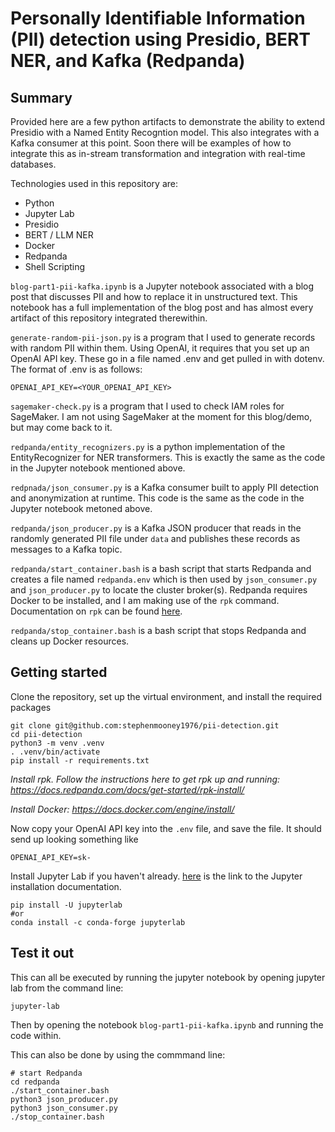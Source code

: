 # Personally Identifiable Information (PII) detection using Presidio, BERT NER, and Kafka (Redpanda)

## Summary
Provided here are a few python artifacts to demonstrate the ability to extend Presidio with a Named Entity Recogntion model.
This also integrates with a Kafka consumer at this point. Soon there will be examples of how to integrate this as in-stream
transformation and integration with real-time databases.

Technologies used in this repository are:
- Python
- Jupyter Lab
- Presidio
- BERT / LLM NER
- Docker
- Redpanda
- Shell Scripting

`blog-part1-pii-kafka.ipynb` is a Jupyter notebook associated with a blog post that discusses PII and how to replace it in 
unstructured text. This notebook has a full implementation of the blog post and has almost every artifact of this repository
integrated therewithin.

`generate-random-pii-json.py` is a program that I used to generate records with random PII within them. Using OpenAI, it
requires that you set up an OpenAI API key. These go in a file named .env and get pulled in with dotenv. The format of 
.env is as follows:

```
OPENAI_API_KEY=<YOUR_OPENAI_API_KEY>
```

`sagemaker-check.py` is a program that I used to check IAM roles for SageMaker. I am not using SageMaker at the moment for this
blog/demo, but may come back to it.

`redpanda/entity_recognizers.py` is a python implementation of the EntityRecognizer for NER transformers. This is exactly the
same as the code in the Jupyter notebook mentioned above.

`redpnada/json_consumer.py` is a Kafka consumer built to apply PII detection and anonymization at runtime. This code is the
same as the code in the Jupyter notebook metoned above.

`redpanda/json_producer.py` is a Kafka JSON producer that reads in the randomly generated PII file under `data` and publishes
these records as messages to a Kafka topic.

`redpanda/start_container.bash` is a bash script that starts Redpanda and creates a file named `redpanda.env` which is then used
by `json_consumer.py` and `json_producer.py` to locate the cluster broker(s). Redpanda requires Docker to be installed, and I am
making use of the `rpk` command. Documentation on `rpk` can be found [here](https://docs.redpanda.com/docs/get-started/rpk-install/).

`redpanda/stop_container.bash` is a bash script that stops Redpanda and cleans up Docker resources.

## Getting started

Clone the repository, set up the virtual environment, and install the required packages

```
git clone git@github.com:stephenmooney1976/pii-detection.git
cd pii-detection
python3 -m venv .venv
. .venv/bin/activate
pip install -r requirements.txt
```

_Install rpk. Follow the instructions here to get rpk up and running: https://docs.redpanda.com/docs/get-started/rpk-install/_

_Install Docker: https://docs.docker.com/engine/install/_

Now copy your OpenAI API key into the `.env` file, and save the file. It should send up looking something like

`OPENAI_API_KEY=sk-`

Install Jupyter Lab if you haven't already. [here](https://jupyterlab.readthedocs.io/en/stable/getting_started/installation.html) is
the link to the Jupyter installation documentation.

```
pip install -U jupyterlab
#or
conda install -c conda-forge jupyterlab
```

## Test it out

This can all be executed by running the jupyter notebook by opening jupyter lab from the command line:

```
jupyter-lab
```

Then by opening the notebook `blog-part1-pii-kafka.ipynb` and running the code within.

This can also be done by using the commmand line:

```
# start Redpanda
cd redpanda
./start_container.bash
python3 json_producer.py
python3 json_consumer.py
./stop_container.bash
```
